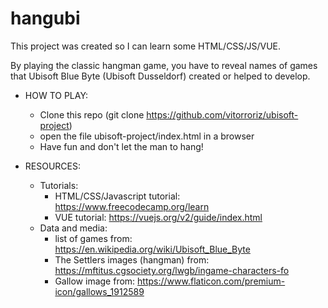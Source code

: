 # hangubi

This project was created so I can learn some HTML/CSS/JS/VUE.

By playing the classic hangman game, you have to reveal names of games that Ubisoft Blue Byte (Ubisoft Dusseldorf) created or helped to develop.


- HOW TO PLAY: 
	- Clone this repo (git clone https://github.com/vitorroriz/ubisoft-project)
	- open the file ubisoft-project/index.html in a browser
	- Have fun and don't let the man to hang!

- RESOURCES:
	- Tutorials:
		- HTML/CSS/Javascript tutorial: https://www.freecodecamp.org/learn
		- VUE tutorial: https://vuejs.org/v2/guide/index.html
	- Data and media:
		- list of games from: https://en.wikipedia.org/wiki/Ubisoft_Blue_Byte
		- The Settlers images (hangman) from: https://mftitus.cgsociety.org/lwgb/ingame-characters-fo
		- Gallow image from: https://www.flaticon.com/premium-icon/gallows_1912589
